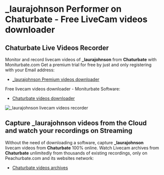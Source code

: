 # _laurajohnson Performer on Chaturbate - Free LiveCam videos downloader

## Chaturbate Live Videos Recorder

Monitor and record livecam videos of **_laurajohnson** from **Chaturbate** with Moniturbate.com
Get a premium trial for free by just and only registering with your Email address:
* [_laurajohnson Premium videos downloader](https://moniturbate.com/request-demo-licence-key.html)

Free livecam videos downloader - Moniturbate Software:
* [Chaturbate videos downloader](https://moniturbate.com/moniturbate-download-software.html)

![_laurajohnson livecam videos recorder](https://peachurnet.com/templates/moniturbate-software.png)


## Capture _laurajohnson videos from the Cloud and watch your recordings on Streaming

Without the need of downloading a software, capture **_laurajohnson** livecam videos from **Chaturbate** 100% online.
Watch Livecam archives from **Chaturbate** unlimitedly from thousands of existing recordings, only on Peachurbate.com and its websites network:
* [Chaturbate videos archives](https://peachurnet.com/)